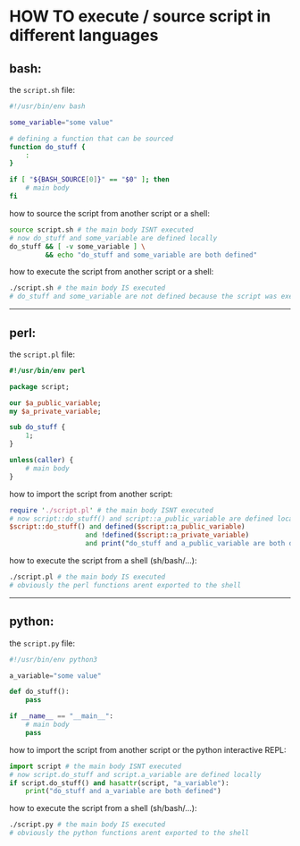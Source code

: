 
# HOW TO execute / source script in different languages

## bash:
the `script.sh` file:
```bash
#!/usr/bin/env bash

some_variable="some value"

# defining a function that can be sourced
function do_stuff {
    :
}

if [ "${BASH_SOURCE[0]}" == "$0" ]; then
    # main body
fi
```

how to source the script from another script or a shell:
```bash
source script.sh # the main body ISNT executed
# now do_stuff and some_variable are defined locally
do_stuff && [ -v some_variable ] \
         && echo "do_stuff and some_variable are both defined"
```

how to execute the script from another script or a shell:
```bash
./script.sh # the main body IS executed
# do_stuff and some_variable are not defined because the script was executed in a subshell
```

---

## perl:
the `script.pl` file:
```perl
#!/usr/bin/env perl

package script;

our $a_public_variable;
my $a_private_variable;

sub do_stuff {
    1;
}

unless(caller) {
    # main body
}
```

how to import the script from another script:
```perl
require './script.pl' # the main body ISNT executed
# now script::do_stuff() and script::a_public_variable are defined locally
$script::do_stuff() and defined($script::a_public_variable)
                   and !defined($script::a_private_variable)
                   and print("do_stuff and a_public_variable are both defined, a_private_variable is not\n");
```

how to execute the script from a shell (sh/bash/...):
```bash
./script.pl # the main body IS executed
# obviously the perl functions arent exported to the shell
```

---

## python:

the `script.py` file:
```python
#!/usr/bin/env python3

a_variable="some value"

def do_stuff():
    pass

if __name__ == "__main__":
    # main body
    pass
```

how to import the script from another script or the python interactive REPL:
```python
import script # the main body ISNT executed
# now script.do_stuff and script.a_variable are defined locally
if script.do_stuff() and hasattr(script, "a_variable"):
    print("do_stuff and a_variable are both defined")
```

how to execute the script from a shell (sh/bash/...):
```bash
./script.py # the main body IS executed
# obviously the python functions arent exported to the shell
```
